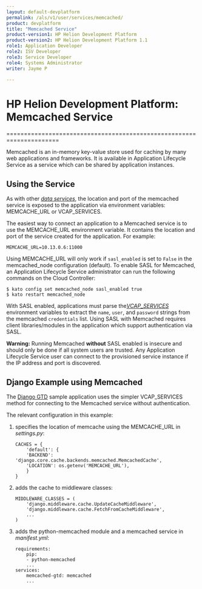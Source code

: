 ```yaml
---
layout: default-devplatform
permalink: /als/v1/user/services/memcached/
product: devplatform
title: "Memcached Service"
product-version1: HP Helion Development Platform
product-version2: HP Helion Development Platform 1.1
role1: Application Developer 
role2: ISV Developer
role3: Service Developer
role4: Systems Administrator
writer: Jayme P

---
```

<!--PUBLISHED-->

# HP Helion Development Platform: Memcached Service[](#memcached-service "Permalink to this headline")
=====================================================================

Memcached is an in-memory key-value store used for caching by many web
applications and frameworks. It is available in Application Lifecycle Service as a service
which can be shared by application instances.

Using the Service[](#using-the-service "Permalink to this headline")
---------------------------------------------------------------------

As with other [*data services*](/als/v1/user/services/data-services/#data-services), the
location and port of the memcached service is exposed to the application
via environment variables: MEMCACHE\_URL or VCAP\_SERVICES.

The easiest way to connect an application to a Memcached service is to
use the MEMCACHE\_URL environment variable. It contains the location and
port of the service created for the application. For example:

    MEMCACHE_URL=10.13.0.6:11000

Using MEMCACHE\_URL will only work if `sasl_enabled`
is set to `False` in the memcached\_node
configuration (default). To enable SASL for Memcached, an Application Lifecycle Service
administrator can run the following commands on the Cloud Controller:

    $ kato config set memcached_node sasl_enabled true
    $ kato restart memcached_node

With SASL enabled, applications must parse the[*VCAP\_SERVICES*](/als/v1/user/services/data-services/#database-services-vcap-services)
environment variables to extract the `name`, `user`, and `password`
strings from the memcached `credentials` list. Using SASL with Memcached
requires client libraries/modules in the application which support
authentication via SASL.

**Warning:** Running Memcached **without** SASL enabled is insecure and should only be done if all system users are trusted. Any Application Lifecycle Service user can connect to the provisioned service instance if the IP address and port is discovered.

Django Example using Memcached[](#django-example-using-memcached "Permalink to this headline")
-----------------------------------------------------------------------------------------------

The [Django GTD](https://github.com/Stackato-Apps/django-gtd) sample
application uses the simpler VCAP\_SERVICES method for connecting to the
Memcached service without authentication.

The relevant configuration in this example:

1.  specifies the location of memcache using the MEMCACHE\_URL in
    *settings.py*:

        CACHES = {
            'default': {
            'BACKEND': 'django.core.cache.backends.memcached.MemcachedCache',
            'LOCATION': os.getenv('MEMCACHE_URL'),
            }
        }

2.  adds the cache to middleware classes:

        MIDDLEWARE_CLASSES = (
            'django.middleware.cache.UpdateCacheMiddleware',
            'django.middleware.cache.FetchFromCacheMiddleware',
            ...
        )

3.  adds the python-memcached module and a memcached service in
    *manifest.yml*:

        requirements:
            pip:
            - python-memcached
            ...
        services:
            memcached-gtd: memcached
            ...
